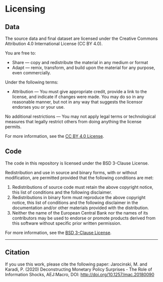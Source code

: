 # Licensing

## Data

The source data and final dataset are licensed under the Creative Commons Attribution 4.0 International License (CC BY 4.0).

You are free to:

- Share — copy and redistribute the material in any medium or format
- Adapt — remix, transform, and build upon the material for any purpose, even commercially.

Under the following terms:

- Attribution — You must give appropriate credit, provide a link to the license, and indicate if changes were made. You may do so in any reasonable manner, but not in any way that suggests the licensor endorses you or your use.

No additional restrictions — You may not apply legal terms or technological measures that legally restrict others from doing anything the license permits.

For more information, see the [CC BY 4.0 License](https://creativecommons.org/licenses/by/4.0/).

## Code

The code in this repository is licensed under the BSD 3-Clause License.

Redistribution and use in source and binary forms, with or without modification, are permitted provided that the following conditions are met:

1. Redistributions of source code must retain the above copyright notice, this list of conditions and the following disclaimer.
2. Redistributions in binary form must reproduce the above copyright notice, this list of conditions and the following disclaimer in the documentation and/or other materials provided with the distribution.
3. Neither the name of the European Central Bank nor the names of its contributors may be used to endorse or promote products derived from this software without specific prior written permission.

For more information, see the [BSD 3-Clause License](https://opensource.org/licenses/BSD-3-Clause).

---

## Citation

If you use this work, please cite the following paper:
Jarocinski, M. and Karadi, P. (2020) Deconstructing Monetary Policy Surprises - The Role of Information Shocks, AEJ:Macro, DOI: http://doi.org/10.1257/mac.20180090
